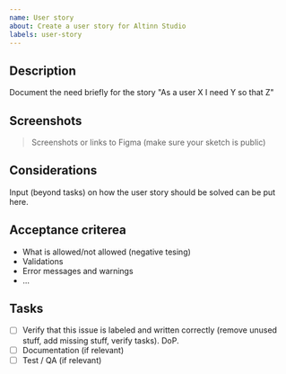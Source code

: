 ```yaml
---
name: User story
about: Create a user story for Altinn Studio
labels: user-story
---
```


## Description
Document the need briefly for the story "As a user X I need Y so that Z"

## Screenshots
> Screenshots or links to Figma (make sure your sketch is public)

## Considerations
Input (beyond tasks) on how the user story should be solved can be put here.

## Acceptance criterea
- What is allowed/not allowed (negative tesing)
- Validations
- Error messages and warnings
- ...

## Tasks
- [ ] Verify that this issue is labeled and written correctly (remove unused stuff, add missing stuff, verify tasks). DoP.
- [ ] Documentation (if relevant)
- [ ] Test / QA (if relevant)
